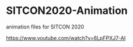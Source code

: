 # SITCON2020-Animation
animation files for SITCON 2020

https://www.youtube.com/watch?v=6LpFPXJ7-AI
